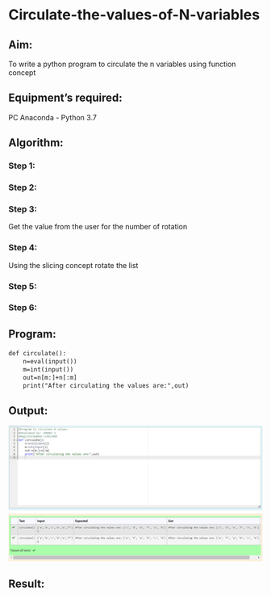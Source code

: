 # Circulate-the-values-of-N-variables
## Aim:
To write a python program to circulate the n variables using function concept
## Equipment’s required:
PC
Anaconda - Python 3.7
## Algorithm: 
### Step 1: 
### Step 2: 
### Step 3: 
Get the value from the user for the number of rotation
### Step 4: 
Using the slicing concept rotate the list

### Step 5: 
### Step 6: 
## Program:
```
def circulate():
    n=eval(input())
    m=int(input())
    out=n[m:]+n[:m]
    print("After circulating the values are:",out)
```
## Output:
![Alt text](<CR n variables.png>)


## Result:
